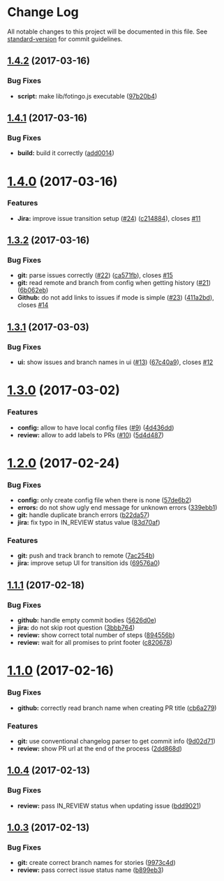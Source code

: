 # Change Log

All notable changes to this project will be documented in this file. See [standard-version](https://github.com/conventional-changelog/standard-version) for commit guidelines.

<a name="1.4.2"></a>
## [1.4.2](https://github.com/tagoro9/fotingo/compare/v1.4.1...v1.4.2) (2017-03-16)


### Bug Fixes

* **script:** make lib/fotingo.js executable ([97b20b4](https://github.com/tagoro9/fotingo/commit/97b20b4))



<a name="1.4.1"></a>
## [1.4.1](https://github.com/tagoro9/fotingo/compare/v1.4.0...v1.4.1) (2017-03-16)


### Bug Fixes

* **build:** build it correctly ([add0014](https://github.com/tagoro9/fotingo/commit/add0014))



<a name="1.4.0"></a>
# [1.4.0](https://github.com/tagoro9/fotingo/compare/v1.3.2...v1.4.0) (2017-03-16)


### Features

* **Jira:** improve issue transition setup ([#24](https://github.com/tagoro9/fotingo/issues/24)) ([c214884](https://github.com/tagoro9/fotingo/commit/c214884)), closes [#11](https://github.com/tagoro9/fotingo/issues/11)



<a name="1.3.2"></a>
## [1.3.2](https://github.com/tagoro9/fotingo/compare/v1.3.1...v1.3.2) (2017-03-16)


### Bug Fixes

* **git:** parse issues correctly ([#22](https://github.com/tagoro9/fotingo/issues/22)) ([ca571fb](https://github.com/tagoro9/fotingo/commit/ca571fb)), closes [#15](https://github.com/tagoro9/fotingo/issues/15)
* **git:** read remote and branch from config when getting history ([#21](https://github.com/tagoro9/fotingo/issues/21)) ([6b062eb](https://github.com/tagoro9/fotingo/commit/6b062eb))
* **Github:** do not add links to issues if mode is simple ([#23](https://github.com/tagoro9/fotingo/issues/23)) ([411a2bd](https://github.com/tagoro9/fotingo/commit/411a2bd)), closes [#14](https://github.com/tagoro9/fotingo/issues/14)



<a name="1.3.1"></a>
## [1.3.1](https://github.com/tagoro9/fotingo/compare/v1.3.0...v1.3.1) (2017-03-03)


### Bug Fixes

* **ui:** show issues and branch names in ui ([#13](https://github.com/tagoro9/fotingo/issues/13)) ([67c40a9](https://github.com/tagoro9/fotingo/commit/67c40a9)), closes [#12](https://github.com/tagoro9/fotingo/issues/12)



<a name="1.3.0"></a>
# [1.3.0](https://github.com/tagoro9/fotingo/compare/v1.2.0...v1.3.0) (2017-03-02)


### Features

* **config:** allow to have local config files ([#9](https://github.com/tagoro9/fotingo/issues/9)) ([4d436dd](https://github.com/tagoro9/fotingo/commit/4d436dd))
* **review:** allow to add labels to PRs ([#10](https://github.com/tagoro9/fotingo/issues/10)) ([5d4d487](https://github.com/tagoro9/fotingo/commit/5d4d487))



<a name="1.2.0"></a>
# [1.2.0](https://github.com/tagoro9/fotingo/compare/v1.1.1...v1.2.0) (2017-02-24)


### Bug Fixes

* **config:** only create config file when there is none ([57de6b2](https://github.com/tagoro9/fotingo/commit/57de6b2))
* **errors:** do not show ugly end message for unknown errors ([339ebb1](https://github.com/tagoro9/fotingo/commit/339ebb1))
* **git:** handle duplicate branch errors ([b22da57](https://github.com/tagoro9/fotingo/commit/b22da57))
* **jira:** fix typo in IN_REVIEW status value ([83d70af](https://github.com/tagoro9/fotingo/commit/83d70af))


### Features

* **git:** push and track branch to remote ([7ac254b](https://github.com/tagoro9/fotingo/commit/7ac254b))
* **jira:** improve setup UI for transition ids ([69576a0](https://github.com/tagoro9/fotingo/commit/69576a0))



<a name="1.1.1"></a>
## [1.1.1](https://github.com/tagoro9/fotingo/compare/v1.1.0...v1.1.1) (2017-02-18)


### Bug Fixes

* **github:** handle empty commit bodies ([5626d0e](https://github.com/tagoro9/fotingo/commit/5626d0e))
* **jira:** do not skip root question ([3bbb764](https://github.com/tagoro9/fotingo/commit/3bbb764))
* **review:** show correct total number of steps ([894556b](https://github.com/tagoro9/fotingo/commit/894556b))
* **review:** wait for all promises to print footer ([c820678](https://github.com/tagoro9/fotingo/commit/c820678))



<a name="1.1.0"></a>
# [1.1.0](https://github.com/tagoro9/fotingo/compare/v1.0.4...v1.1.0) (2017-02-16)


### Bug Fixes

* **github:** correctly read branch name when creating PR title ([cb6a279](https://github.com/tagoro9/fotingo/commit/cb6a279))


### Features

* **git:** use conventional changelog parser to get commit info ([9d02d71](https://github.com/tagoro9/fotingo/commit/9d02d71))
* **review:** show PR url at the end of the process ([2dd868d](https://github.com/tagoro9/fotingo/commit/2dd868d))



<a name="1.0.4"></a>
## [1.0.4](https://github.com/tagoro9/fotingo/compare/v1.0.3...v1.0.4) (2017-02-13)


### Bug Fixes

* **review:** pass IN_REVIEW status when updating issue ([bdd9021](https://github.com/tagoro9/fotingo/commit/bdd9021))



<a name="1.0.3"></a>
## [1.0.3](https://github.com/tagoro9/fotingo/compare/v1.0.2...v1.0.3) (2017-02-13)


### Bug Fixes

* **git:** create correct branch names for stories ([9973c4d](https://github.com/tagoro9/fotingo/commit/9973c4d))
* **review:** pass correct issue status name ([b899eb3](https://github.com/tagoro9/fotingo/commit/b899eb3))
